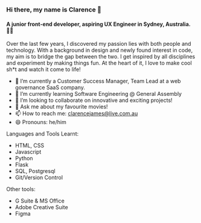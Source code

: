 ### Hi there, my name is Clarence 👋

#### A junior front-end developer, aspiring UX Engineer in Sydney, Australia. 👨‍💻

Over the last few years, I discovered my passion lies with both people and technology. With a background in design and newly found interest in code, my aim is to bridge the gap between the two. I get inspired by all disciplines and experiment by making things fun. At the heart of it, I love to make cool sh*t and watch it come to life!

- 🔭 I’m currently a Customer Success Manager, Team Lead at a web governance SaaS company.
- 🌱 I’m currently learning Software Engineering @ General Assembly
- 🔗 I’m looking to collaborate on innovative and exciting projects!
- 💬 Ask me about my favourite movies!
- 📫 How to reach me: clarencejames@live.com.au
- 😄 Pronouns: he/him

Languages and Tools Learnt:
- HTML, CSS
- Javascript
- Python
- Flask
- SQL, Postgresql
- Git/Version Control

Other tools:
- G Suite & MS Office
- Adobe Creative Suite
- Figma
